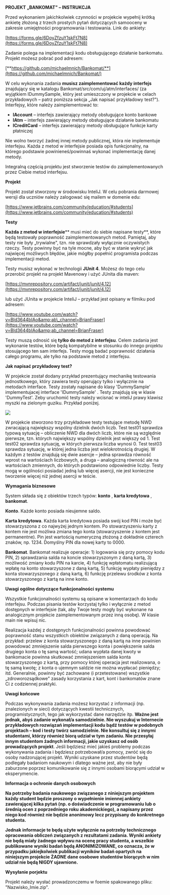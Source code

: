**PROJEKT „BANKOMAT&quot; – INSTRUKCJA**

Przed wykonaniem jakichkolwiek czynności w projekcie wypełnij krótką ankietę złożoną z trzech prostych pytań dotyczących samooceny w zakresie umiejętności programowania i testowania. Link do ankiety:

[https://forms.gle/6DoyZfzuY1skFt7N8](https://forms.gle/6DoyZfzuY1skFt7N8)

Zadanie polega na implementacji kodu obsługującego działanie bankomatu. Projekt możesz pobrać pod adresem:

[**https://github.com/michaelmnich/Bankomat/**](https://github.com/michaelmnich/Bankomat/)

W celu wykonania zadania **musisz zaimplementować każdy interfejs** znajdujący się w katalogu Bankomat/src/com/uj/atm/interfaces/ (za wyjątkiem IDummySample, który jest umieszczony w projekcie w celach przykładowych – patrz poniższa sekcja „Jak napisać przykładowy test?&quot;). Interfejsy, które należy zaimplementować to:

- **IAccount** – interfejs zawierający metody obsługujące konto bankowe
- **IAtm** – interfejs zawierający metody obsługujące działanie bankomatu
- **ICreditCard** – interfejs zawierający metody obsługujące funkcje karty płatniczej

Nie wolno tworzyć żadnej innej metody publicznej, która nie implementuje interfejsu.  Każda z metod w interfejsie posiada opis funkcjonalny, na którego podstawie powinieneś/powinnaś wykonać implementację danej metody.

Integralną częścią projektu jest stworzenie testów do zaimplementowanych przez Ciebie metod interfejsu.

**Projekt**

Projekt został stworzony w środowisku InteliJ. W celu pobrania darmowej wersji dla uczniów należy zalogować się mailem w domenie edu:

[https://www.jetbrains.com/community/education/#students](https://www.jetbrains.com/community/education/#students)

**Testy**

**Każda z metod w interfejsie**** musi mieć do siebie napisane testy**, które będą testowały poprawność zaimplementowanych metod. Pamiętaj, aby testy nie były „trywialne&quot;, tzn. nie sprawdzały wyłącznie oczywistych rzeczy. Testy powinny być na tyle mocne, aby być w stanie wykryć jak najwięcej możliwych błędów, jakie mógłby popełnić programista podczas implementacji metod.

Testy musisz wykonać w technologii  **JUnit 4**. Możesz do tego celu przerobić projekt na projekt Mavenowy i użyć JUnita dla maven:

[https://mvnrepository.com/artifact/junit/junit/4.12](https://mvnrepository.com/artifact/junit/junit/4.12)

lub użyć JUnita w projekcie InteliJ – przykład jest opisany w filmiku pod adresem:

[https://www.youtube.com/watch?v=Bld3644bIAo&amp;ab\_channel=BrianFraser](https://www.youtube.com/watch?v=Bld3644bIAo&amp;ab_channel=BrianFraser)

Testy muszą odnosić się  **tylko do metod z interfejsu**. Celem zadania jest wykonanie testów, które będą kompatybilne w stosunku do innego projektu stosującego ten sam interfejs.  Testy mogą badać poprawność działania całego programu, ale tylko na podstawie metod z interfejsu.

**Jak napisać przykładowy test?**

W projekcie został dodany przykład prezentujący mechanikę testowania jednostkowego, który zawiera testy operujący tylko i wyłącznie na metodach interface. Testy zostały napisane do klasy &#39;DummySample&#39; implementujacej interface &#39;IDummySample&#39; . Testy znajdują się w klasie &#39;DummyTest&#39;. Zeby uruchomić testy należy wcisnać w inteliJ prawy klawisz myszki na zielonym guziku. Przykład poniżej.

![](RackMultipart20210324-4-1escqv1_html_736fc5d81fc555f0.png)

W projekcie stworzono trzy przykładowe testy testujące metodę NWD zwracającą największy wspólny dzielnik dwóch liczb. Test test01 sprawdza typową sytuację – obliczenie NWD dla dwóch liczb, które nie są względnie pierwsze, tzn. których największy wspólny dzielnik jest większy od 1. Test test02 sprawdza sytuację, w których pierwsza liczba wynosi 0. Test test03 sprawdza sytuację, w której jedna liczba jest wielokrotnością drugiej. W każdym z testów znajdują się dwie asercje – jedna sprawdza równość wprost na wartościach liczbowych, a druga – analogiczną równość ale na wartościach zmiennych, do których podstawiono odpowiednie liczby. Testy mogą w ogólności posiadać jedną lub więcej asercji, nie jest konieczne tworzenie więcej niż jednej asercji w teście.

**Wymagania biznesowe**

System składa się z obiektów trzech typów: **konto** , **karta kredytowa** , **bankomat**.

**Konto**. Każde konto posiada nieujemne saldo.

**Karta kredytowa**. Każda karta kredytowa posiada swój kod PIN i może być stowarzyszona z co najwyżej jednym kontem. Po stowarzyszeniu karty z kontem nie jest możliwa zmiana tego konta (stowarzyszenie z kontem jest permanentne). Pin jest wartością numeryczną złożoną z dokładnie czterech znaków, np. 1234. Domyślny PIN dla nowej karty to 0000.

**Bankomat**. Bankomat realizuje operacje: 1) logowania się przy pomocy kodu PIN, 2) sprawdzania salda na koncie stowarzyszonym z daną kartą, 3) możliwość zmiany kodu PIN na karcie, 4) funkcję wpłatomatu realizującą wpłatę na konto stowarzyszone z daną kartą, 5) funkcję wypłaty pieniędzy z konta stowarzyszonego z daną kartą, 6) funkcję przelewu środków z konta stowarzyszonego z kartą na inne konto.

**Uwagi ogólne dotyczące funkcjonalności systemu**

Wszystkie funkcjonalności systemu są opisane w komentarzach do kodu interfejsu. Podczas pisania testów korzystaj tylko i wyłącznie z metod dostępnych w interfejsie (tak, aby Twoje testy mogły być wykonane na analogicznym projekcie zaimplementowanym przez inną osobę). W klasie main nie wpisuj nic.

Realizacja każdej z dostępnych funkcjonalności powinna powodować poprawność stanu wszystkich obiektów związanych z daną operacją. Na przykład: przelew z konta stowarzyszonego z daną kartą na inne powinien powodować zmniejszenie salda pierwszego konta i powiększenie salda drugiego konta o tę samą wartość; udana wypłata danej kwoty w bankomacie powinna skutkować zmniejszeniem salda konta stowarzyszonego z kartą, przy pomocy której operacja jest realizowana, o tę samą kwotę; z konta o ujemnym saldzie nie można wypłacać pieniędzy; itd. Generalnie, powinny być zachowane (i przetestowane) wszystkie „zdroworozsądkowe&quot; zasady korzystania z kart, kont i bankomatów znane Ci z codziennej praktyki.

**Uwagi końcowe**

Podczas wykonywania zadania możesz korzystać z informacji (np. znalezionych w sieci) dotyczących kwestii technicznych, programistycznych, tego jak wykorzystać dane narzędzie itp. **Ważne jest jednak, abyś zadanie wykonał/a samodzielnie. Nie wyszukuj w Internecie przykładowych rozwiązań implementacji kodu bądź testów w podobnych projektach – kod i testy twórz samodzielnie. Nie konsultuj się z innymi studentami, którzy również biorą udział w tym zadaniu. Nie przesyłaj innym studentom żadnych informacji, jakie uzyskasz od osób prowadzących projekt**. Jeśli będziesz mieć jakieś problemy podczas wykonywania zadania i będziesz potrzebował/a pomocy, zwróć się do osoby nadzorującej projekt. Wyniki uzyskane przez studentów będą podlegały badaniom naukowym i dlatego ważne jest, aby nie były zaburzone poprzez komunikowanie się z innymi osobami biorącymi udział w eksperymencie.

**Informacja o ochronie danych osobowych**

**Na potrzeby badania naukowego związanego z niniejszym projektem każdy student będzie proszony o wypełnienie imiennej ankiety zawierającej kilka pytań (np. o doświadczenie w programowaniu lub o średnią ocen z poprzedniego roku akademickiego), a napisany przez niego kod również nie będzie anonimowy lecz przypisany do konkretnego studenta.**

**Jednak informacje te będą użyte wyłącznie na potrzeby technicznego opracowania obliczeń związanych z rezultatami zadania. Wyniki ankiety nie będą miały żadnego wpływu na ocenę pracy studenta, a wszelkie publikowane wyniki badań będą ANONIMIZOWANE, co oznacza, że w przypadku jakiejkolwiek publikacji wyników badań opartych na niniejszym projekcie ŻADNE dane osobowe studentów biorących w nim udział nie będą NIGDY ujawnione.**


**Wysyłanie porjektu**

Projekt należy wysłać prowadzonczemu w foemie spakowanego pliku: "Nazwisko_Imie.zip".
